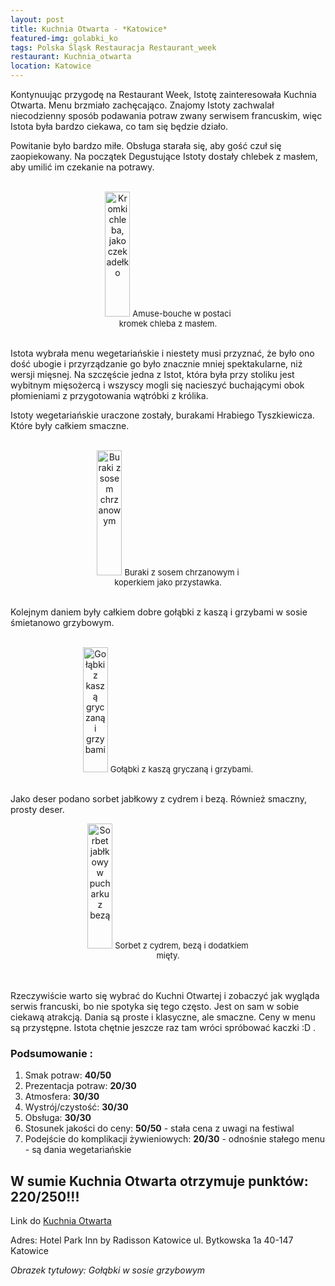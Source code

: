 ```yaml
---
layout: post
title: Kuchnia Otwarta - *Katowice*
featured-img: golabki_ko
tags: Polska Śląsk Restauracja Restaurant_week
restaurant: Kuchnia_otwarta
location: Katowice
---
```

Kontynuując przygodę na Restaurant Week, Istotę zainteresowała Kuchnia Otwarta.
 Menu brzmiało zachęcająco. Znajomy Istoty zachwalał niecodzienny sposób podawania potraw zwany serwisem francuskim,
  więc Istota była bardzo ciekawa, co tam się będzie działo.

Powitanie było bardzo miłe. Obsługa starała się, aby gość czuł się zaopiekowany.
Na początek Degustujące Istoty dostały chlebek z masłem, aby umilić im czekanie na potrawy.
<br />&ensp;&ensp;&ensp;
<center><div style="width:45%">
 <img src="{{site.url}}/assets/img/posts/kuchnia_otwarta.jpg" alt="Kromki chleba, jako czekadełko" height="200px" width="40px" />
 <font size="2">
    Amuse-bouche w postaci kromek chleba z masłem.
 </font>
</div></center>
<br />

Istota wybrała menu wegetariańskie i niestety musi przyznać, że było ono dość ubogie i przyrządzanie
go było znacznie mniej spektakularne, niż wersji mięsnej. Na szczęście jedna z Istot,
 która była przy stoliku jest wybitnym mięsożercą i wszyscy mogli się nacieszyć buchającymi obok płomieniami z przygotowania wątróbki z królika.

Istoty wegetariańskie uraczone zostały, burakami Hrabiego Tyszkiewicza. Które były całkiem smaczne.
<br />&ensp;&ensp;&ensp;
<center><div style="width:55%">
 <img src="{{site.url}}/assets/img/posts/buraczki_ko.jpg" alt="Buraki z sosem chrzanowym" height="200px" width="40px" />
 <font size="2">
     Buraki z sosem chrzanowym i koperkiem jako przystawka.
 </font>
</div></center>
<br />

Kolejnym daniem były całkiem dobre gołąbki z kaszą i grzybami w sosie śmietanowo grzybowym.
<br />&ensp;&ensp;&ensp;
<center><div style="width:55%">
 <img src="{{site.url}}/assets/img/posts/golabki_ko.jpg" alt="Gołąbki z kaszą gryczaną i grzybami" height="200px" width="40px" />
 <font size="2">
     Gołąbki z kaszą gryczaną i grzybami.
 </font>
</div></center>
<br />

Jako deser podano sorbet jabłkowy z cydrem i bezą. Również smaczny, prosty deser.
<center><div style="width:55%">
 <img src="{{site.url}}/assets/img/posts/sorbet_ko.jpg" alt="Sorbet jabłkowy w pucharku z bezą" height="200px" width="40px" />

 <font size="2">
Sorbet z cydrem, bezą i dodatkiem mięty.
 </font>
</div></center>
<br />&ensp;&ensp;&ensp;

Rzeczywiście warto się wybrać do Kuchni Otwartej i zobaczyć jak  wygląda serwis francuski,
 bo nie spotyka się tego często. Jest on sam w sobie ciekawą atrakcją.
 Dania są proste i klasyczne, ale smaczne. Ceny w menu są przystępne.
 Istota chętnie jeszcze raz tam wróci spróbować kaczki :D .

### Podsumowanie :
1. Smak potraw: **40/50**
2. Prezentacja potraw: **20/30**
3. Atmosfera: **30/30**
4. Wystrój/czystość: **30/30**
5. Obsługa: **30/30**
6. Stosunek jakości do ceny: **50/50** - stała cena z uwagi na festiwal
7. Podejście do komplikacji żywieniowych: **20/30** - odnośnie stałego menu - są dania wegetariańskie

## W sumie Kuchnia Otwarta otrzymuje punktów: **220/250!!!**
Link do [Kuchnia Otwarta]

Adres: Hotel Park Inn by Radisson Katowice
ul. Bytkowska 1a
40-147 Katowice

_Obrazek tytułowy: Gołąbki w sosie grzybowym_

[Kuchnia Otwarta]: https://www.kuchniaotwarta.eu/